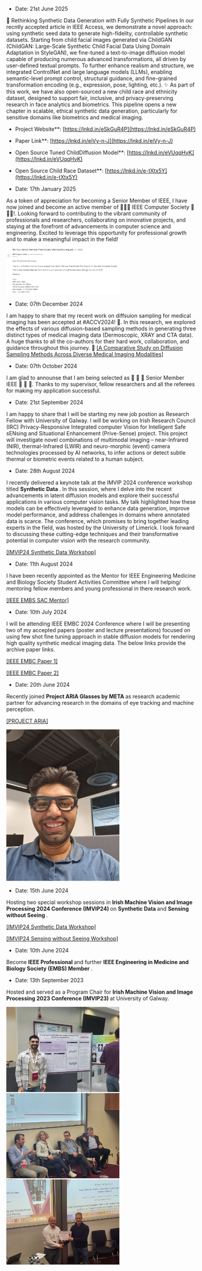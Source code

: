 - Date: 21st June 2025
  
🚀 Rethinking Synthetic Data Generation with Fully Synthetic Pipelines
In our recntly accepted article in IEEE Access, we demonstrate a novel approach: using synthetic seed data to generate high-fidelity, controllable synthetic datasets. Starting from child facial images generated via ChildGAN (ChildGAN: Large-Scale Synthetic Child Facial Data Using Domain Adaptation in StyleGAN), we fine-tuned a text-to-image diffusion model capable of producing numerous advanced transformations, all driven by user-defined textual prompts. To further enhance realism and structure, we integrated ControlNet and large language models (LLMs), enabling semantic-level prompt control, structural guidance, and fine-grained transformation encoding (e.g., expression, pose, lighting, etc.).
✨ As part of this work, we have also open-sourced a new child race and ethnicity dataset, designed to support fair, inclusive, and privacy-preserving research in face analytics and biometrics.
This pipeline opens a new chapter in scalable, ethical synthetic data generation, particularly for sensitive domains like biometrics and medical imaging. 
- Project Website**: [https://lnkd.in/eSkGuR4P](https://lnkd.in/eSkGuR4P)  
- Paper Link**: [https://lnkd.in/eiVy-n-J](https://lnkd.in/eiVy-n-J)  
- Open Source Tuned ChildDiffusion Model**: [https://lnkd.in/eVUqqHvK](https://lnkd.in/eVUqqHvK)  
- Open Source Child Race Dataset**: [https://lnkd.in/e-tXtx5Y](https://lnkd.in/e-tXtx5Y)


- Date: 17th January 2025
  
As a token of appreciation for becoming a Senior Member of IEEE, I have now joined and become an active member of 🚀🚀🚀 IEEE Computer Society 🚀🚀🚀!. Looking forward to contributing to the vibrant community of professionals and researchers, collaborating on innovative projects, and staying at the forefront of advancements in computer science and engineering. Excited to leverage this opportunity for professional growth and to make a meaningful impact in the field!

 <img src="/static/assets/img/IEEE-Comp.PNG" alt="drawing" width="300"/>

- Date: 07th December 2024

I am happy to share that my recent work on diffsuion sampling for medical imaging has been accepted at #ACCV2024! 🎉. In this research, we explored the effects of various diffusion-based sampling methods in generating three distinct types of medical imaging data (Dermoscopic, XRAY and CTA data). A huge thanks to all the co-authors for their hard work, collaboration, and guidance throughout this journey. 🙌
</strong> [[A Comparative Study on Diffusion Sampling Methods Across Diverse Medical Imaging Modalities]](https://openaccess.thecvf.com/content/ACCV2024W/GAISynMeD/html/Farooq_A_Comparative_Study_on_Diffusion_Sampling_Methods_Across_Diverse_Medical_ACCVW_2024_paper.html)

- Date: 07th October 2024

I am glad to announse that I am being selected as  🚀 🚀 🚀 Senior Member IEEE  🚀 🚀 🚀. Thanks to my supervisor, fellow researchers and all the referees for making my application successful.
  
- Date: 21st September 2024

I am happy to share that I will be starting my new job postion as Research Fellow with University of Galway. I will be working on Irish Research Council (IRC) Privacy-Responsive Integrated computer Vision for Intelligent Safe sENsing and Situational Enhancement (Prive-Sense) project. This project will investigate novel combinations of multimodal imaging – near-Infrared (NIR), thermal-Infrared (LWIR) and neuro-morphic (event) camera technologies processed by AI networks, to infer actions or detect subtle thermal or biometric events related to a human subject. 

- Date: 28th August 2024

I recently delivered a keynote talk at the IMVIP 2024 conference workshop titled <strong>Synthetic Data </strong>. In this session, where I delve into the recent advancements in latent diffusion models and explore their successful applications in various computer vision tasks. My talk highlighted how these models can be effectively leveraged to enhance data generation, improve model performance, and address challenges in domains where annotated data is scarce. The conference, which promises to bring together leading experts in the field, was hosted by the University of Limerick. I look forward to discussing these cutting-edge techniques and their transformative potential in computer vision with the research community.

 </strong> [[IMVIP24 Synthetic Data Workshop]](https://sites.google.com/view/imvip2024/special-sessions/workshop-synthetic-data)

- Date: 11th August 2024

I have been recently appointed as the Mentor for IEEE Engineering Medicine and Biology Society Student Activities Committee where I will helping/ mentoring fellow members and young professional in there research work.

</strong> [[IEEE EMBS SAC Mentor]](https://drive.google.com/file/d/1t82UDKP5FGBjHDLJz3FL0MbHOw3v8IgA/view?usp=drive_link)

- Date: 10th July 2024

I will be attending IEEE EMBC 2024 Conference where I will be presenting two of my accepted papers (poster and lecture presentations) focused on using few shot fine tuning approach in stable diffusion models for rendering high quality synthetic medical imaging data. The below links provide the archive paper links.

   </strong> [[IEEE EMBC Paper 1]](https://arxiv.org/abs/2401.05159)
 
   </strong> [[IEEE EMBC Paper 2]](https://arxiv.org/abs/2402.06969)
  
- Date: 20th June 2024

Recently joined <strong>Project ARIA Glasses by META </strong> as research academic partner for advancing research in the domains of eye tracking and machine perception.

  </strong> [[PROJECT ARIA]](https://www.projectaria.com/)

  <img src="/static/assets/img/Aria.jpeg" alt="drawing" width="300"/>

  <br>

- Date: 15th June 2024

Hosting two special workshop sessions in <strong>Irish Machine Vision and Image Processing 2024 Conference (IMVIP24) </strong> on <strong>Synthetic Data </strong> and <strong>Sensing without Seeing </strong>. 

  </strong> [[IMVIP24 Synthetic Data Workshop]](https://sites.google.com/view/imvip2024/special-sessions/workshop-synthetic-data)
  
  </strong> [[IMVIP24 Sensing without Seeing Workshop]](https://sites.google.com/view/imvip2024/special-sessions/workshop-sensing-without-seeing)

 - Date: 10th June 2024

 Become <strong>IEEE Professional </strong> and further <strong>IEEE Engineering in Medicine and Biology Society (EMBS) Member </strong>.
  
- Date: 13th September 2023
  
Hosted and served as a Program Chair for <strong>Irish Machine Vision and Image Processing 2023 Conference (IMVIP23) </strong> at University of Galway.
  
  <img src="/static/assets/img/IMVIP23-5.jpg" alt="drawing" width="300"/>
  <img src="/static/assets/img/IMVIP23-6.jpg" alt="drawing" width="300"/>
  <img src="/static/assets/img/IMVIP23-7.jpg" alt="drawing" width="300"/>
  
  


